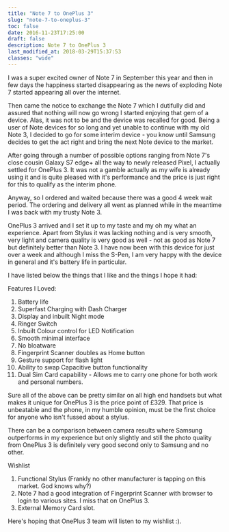 ```yaml
---
title: "Note 7 to OnePlus 3"
slug: "note-7-to-oneplus-3"
toc: false
date: 2016-11-23T17:25:00
draft: false
description: Note 7 to OnePlus 3
last_modified_at: 2018-03-29T15:37:53
classes: "wide"
---
```


I was a super excited owner of Note 7 in September this year and then in few
days the happiness started disappearing as the news of exploding Note 7 started
appearing all over the internet.

Then came the notice to exchange the Note 7 which I dutifully did and assured
that nothing will now go wrong I started enjoying that gem of a device. Alas, it
was not to be and the device was recalled for good. Being a user of Note devices
for so long and yet unable to continue with my old Note 3, I decided to go for
some interim device - you know until Samsung decides to get the act right and
bring the next Note device to the market.

After going through a number of possible options ranging from Note 7's close
cousin Galaxy S7 edge+ all the way to newly released Pixel, I actually settled
for OnePlus 3. It was not a gamble actually as my wife is already using it and
is quite pleased with it's performance and the price is just right for this to
qualify as the interim phone.

Anyway, so I ordered and waited because there was a good 4 week wait period. The
ordering and delivery all went as planned while in the meantime I was back with
my trusty Note 3.

OnePlus 3 arrived and I set it up to my taste and my oh my what an experience.
Apart from Stylus it was lacking nothing and is very smooth, very light and
camera quality is very good as well - not as good as Note 7 but definitely
better than Note 3. I have now been with this device for just over a week and
although I miss the S-Pen, I am very happy with the device in general and it's
battery life in particular.

I have listed below the things that I like and the things I hope it had:

Features I Loved:

 1. Battery life
 1. Superfast Charging with Dash Charger
 1. Display and inbuilt Night mode
 1. Ringer Switch
 1. Inbuilt Colour control for LED Notification
 1. Smooth minimal interface
 1. No bloatware
 1. Fingerprint Scanner doubles as Home button
 1. Gesture support for flash light
 1. Ability to swap Capacitive button functionality
 1. Dual Sim Card capability - Allows me to carry one phone for both work and personal numbers.

Sure all of the above can be pretty similar on all high end handsets but what
makes it unique for OnePlus 3 is the price point of £329. That price is
unbeatable and the phone, in my humble opinion, must be the first choice for
anyone who isn't fussed about a stylus.

There can be a comparison between camera results where Samsung outperforms in my
experience but only slightly and still the photo quality from OnePlus 3 is
definitely very good second only to Samsung and no other.

Wishlist

1. Functional Stylus (Frankly no other manufacturer is tapping on this market. God knows why?)
2. Note 7 had a good integration of Fingerprint Scanner with browser to login to various sites. I miss that on OnePlus 3.
3. External Memory Card slot.

Here's hoping that OnePlus 3 team will listen to my wishlist :).